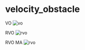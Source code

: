 # velocity_obstacle

VO
![vo](https://github.com/kentamt/velocity_obstacle/assets/3883043/3a314b17-5bda-4813-809f-104f4043c358)

RVO
![rvo](https://github.com/kentamt/velocity_obstacle/assets/3883043/afaaa27b-d535-4a1d-a9b5-600bc9be49a2)

RVO MA
![rvo](https://github.com/kentamt/velocity_obstacle/assets/3883043/62eeeb6b-3e65-40d8-be64-b697d1af068c)
